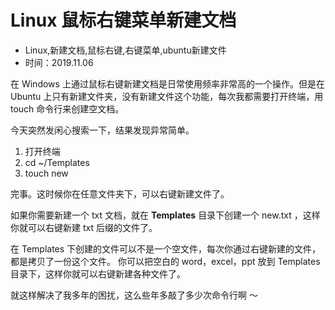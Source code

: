 # Linux 鼠标右键菜单新建文档
- Linux,新建文档,鼠标右键,右键菜单,ubuntu新建文件
- 时间：2019.11.06

在 Windows 上通过鼠标右键新建文档是日常使用频率非常高的一个操作。但是在 Ubuntu 上只有新建文件夹，没有新建文件这个功能，每次我都需要打开终端，用 touch 命令行来创建空文档。

今天突然发闲心搜索一下，结果发现异常简单。

1. 打开终端
2. cd ~/Templates
3. touch new


完事。这时候你在任意文件夹下，可以右键新建文件了。

如果你需要新建一个 txt 文档，就在 **Templates** 目录下创建一个 new.txt ，这样你就可以右键新建 txt 后缀的文件了。

在 Templates 下创建的文件可以不是一个空文件，每次你通过右键新建的文件，都是拷贝了一份这个文件。 你可以把空白的 word，excel，ppt 放到 Templates 目录下，这样你就可以右键新建各种文件了。

就这样解决了我多年的困扰，这么些年多敲了多少次命令行啊 ～
